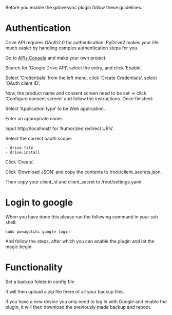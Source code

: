 Before you enable the gdrivesync plugin follow these guidelines.

# Authentication
Drive API requires OAuth2.0 for authentication. PyDrive2 makes your life much easier by handling complex authentication steps for you.

Go to [APIs Console](https://console.developers.google.com/iam-admin/projects) and make your own project.

Search for ‘Google Drive API’, select the entry, and click ‘Enable’.

Select ‘Credentials’ from the left menu, click ‘Create Credentials’, select ‘OAuth client ID’.

Now, the product name and consent screen need to be set -> click ‘Configure consent screen’ and follow the instructions. Once finished:

Select ‘Application type’ to be Web application.

Enter an appropriate name.

Input http://localhost/ for ‘Authorized redirect URIs’.

Select the correct oauth scope:

    - drive.file
    - drive.install

Click ‘Create’.

Click ‘Download JSON’ and copy the contents to /root/client_secrets.json.

Then copy your client_id and client_secret to /root/settings.yaml

# Login to google

When you have done this please run the following command in your ssh shell:

`sudo pwnagotchi google login`

And follow the steps, after which you can enable the plugin and let the magic begin.

# Functionality
Set a backup folder in config file

It will then upload a zip file there of all your backup files.

If you have a new device you only need to log in with Google and enable the plugin, it will then download the previously made backup and reboot.
